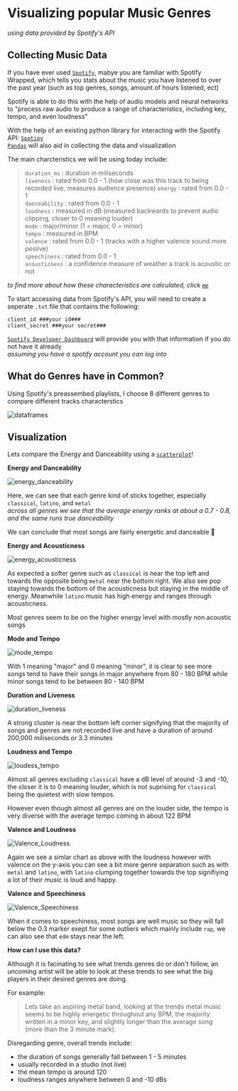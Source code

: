 # Visualizing popular Music Genres
_using data provided by Spotify's API_

## Collecting Music Data
If you have ever used [`Spotify`](https://open.spotify.com/), mabye you are familiar with Spotify Wrapped, which tells you stats about the music you have listened to over the past year (such as top genres, songs, amount of hours listened, ect)

Spotify is able to do this with the help of audio models and neural networks to "process raw audio to produce a range of characteristics, including key, tempo, and even loudness"

With the help of an existing python library for interacting with the Spotify API: [`Spotipy`](https://spotipy.readthedocs.io/en/2.18.0/)  
[`Pandas`](https://pandas.pydata.org/) will also aid in collecting the data and visualization

The main charcteristics we will be using today include:  
> `duration_ms`  : duration in miliseconds  
`liveness`  : rated from 0.0 - 1 (how close was this track to being recorded live, measures audience presence)
`energy`  : rated from 0.0 - 1  
`danceability`  : rated from 0.0 - 1  
`loudness`  : measured in dB (measured backwards to prevent audio clipping, closer to 0 meaning louder)  
`mode`  : major/minor (1 = major, 0 = minor)  
`tempo`  : measured in BPM  
`valence`  : rated from 0.0 - 1 (tracks with a higher valence sound more posiive)  
`speechiness`  : rated from 0.0 - 1  
`acousticness`  : a confidence measure of weather a track is acoustic or not

_to find more about how these characteristics are calculated, click [`me`](https://www.theverge.com/tldr/2018/2/5/16974194/spotify-recommendation-algorithm-playlist-hack-nelson)_

To start accessing data from Spotify's API, you will need to create a seperate `.txt` file that contains the following:  
```
client_id ###your id###
client_secret ###your secret###

```

[`Spotify Developer Dashboard`](https://developer.spotify.com/dashboard/login) will provide you with that information if you do not have it already  
_assuming you have a spotify account you can log into_

## What do Genres have in Common?

Using Spotify's preassembed playlists, I choose 8 different genres to compare different tracks characterstics

![dataframes](https://user-images.githubusercontent.com/78603285/118038122-b621a500-b33c-11eb-8f68-b19e89dab4ff.png)

## Visualization

Lets compare the Energy and Danceability using a [`scatterplot`](https://pandas.pydata.org/docs/reference/api/pandas.DataFrame.plot.scatter.html)!

**Energy and Danceability**

![energy_danceability](https://user-images.githubusercontent.com/78603285/118040221-4cef6100-b33f-11eb-83ad-5b2ed0c5127b.png)

Here, we can see that each genre kind of sticks together, especially `classical`, `latino`, and `metal`  
_across all genres we see that the average energy ranks at about a 0.7 - 0.8, and the same runs true danceability_  

We can conclude that most songs are fairly energetic and danceable 💃

**Energy and Acousticness**

![energy_acousticness](https://user-images.githubusercontent.com/78603285/118043019-d5233580-b342-11eb-93b6-eaa7cf4e8f6d.png)

As expected a softer genre such as `classical` is near the top left and towards the opposite being `metal` near the bottom right. We also see pop staying towards the bottom of the acousticness but staying in the middle of energy. Meanwhile `latino` music has high energy and ranges through acousticness.

Most genres seem to be on the higher energy level with mostly non acoustic songs

**Mode and Tempo**

![mode_tempo](https://user-images.githubusercontent.com/78603285/118043557-888c2a00-b343-11eb-9606-32bb7b1ded80.png)

With 1 meaning "major" and 0 meaning "minor", it is clear to see more songs tend to have their songs in major anywhere from 80 - 180 BPM while minor songs tend to be between 80 - 140 BPM

**Duration and Liveness**

![duration_liveness](https://user-images.githubusercontent.com/78603285/118044198-5c24dd80-b344-11eb-8132-43a150588e30.png)

A strong cluster is near the bottom left corner signifying that the majority of songs and genres are not recorded live and have a duration of around 200,000 miliseconds or 3.3 minutes

**Loudness and Tempo**

![loudess_tempo](https://user-images.githubusercontent.com/78603285/118044821-20d6de80-b345-11eb-8505-ed125bf7170d.png)

Almost all genres excluding `classical` have a dB level of around -3 and -10, the closer it is to 0 meaning louder, which is not suprising for `classical` being the quietest with slow tempos.

However even though almost all genres are on the louder side, the tempo is very diverse with the average tempo coming in about 122 BPM

**Valence and Loudness**

![Valence_Loudness](https://user-images.githubusercontent.com/78603285/118046279-17e70c80-b347-11eb-98ac-2ee7a9758093.png)

Again we see a simlar chart as above with the loudness however with valence on the y-axis you can see a bit more genre separation such as with `metal` and `latino`, with `latino` clumping together towards the top signifiying a lot of their music is loud and happy. 

**Valence and Speechiness**

![Valence_Speechiness](https://user-images.githubusercontent.com/78603285/118046778-cdb25b00-b347-11eb-9238-d971db3d1a2a.png)

When it comes to speechiness, most songs are well music so they will fall below the 0.3 marker exept for some outliers which mainly include `rap`, we can also see that `edm` stays near the left.

**How can I use this data?**

Although it is facinating to see what trends genres do or don't follow, an uncoming artist will be able to look at these trends to see what the big players in their desired genres are doing.

For example:

>Lets take an aspiring metal band, looking at the trends metal music seems to be highly energetic throughout any BPM, the majority written in a minor key, and slightly longer than the average song (more than the 3 minute mark).

Disregarding genre, overall trends include:
* the duration of songs generally fall between 1 - 5 minutes
* usually recorded in a studio (not live)
* the mean tempo is around 120
* loudness ranges anywhere between 0 and -10 dBs
